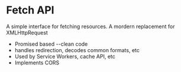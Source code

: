 # Fetch API

A simple interface for fetching resources. A mordern replacement for XMLHttpRequest

* Promised based --clean code
* handles redirection, decodes common formats, etc
* Used by Service Workers, cache API, etc
* Implements CORS